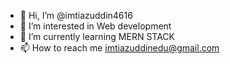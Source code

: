 - 👋 Hi, I’m @imtiazuddin4616
- 👀 I’m interested in Web development
- 🌱 I’m currently learning MERN STACK
- 📫 How to reach me imtiazuddinedu@gmail.com

<!---
imtiazuddin4616/imtiazuddin4616 is a ✨ special ✨ repository because its `README.md` (this file) appears on your GitHub profile.
You can click the Preview link to take a look at your changes.
--->
